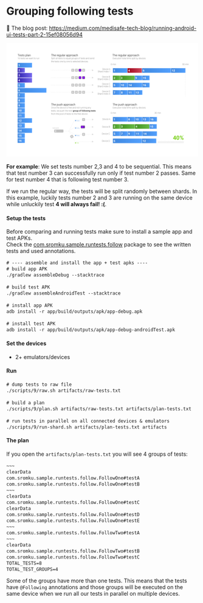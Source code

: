 # Grouping following tests

📗 The blog post: https://medium.com/medisafe-tech-blog/running-android-ui-tests-part-2-15ef08056d94

<img src="../assets/following-annotation.png"/>

**For example**: We set tests number 2,3 and 4 to be sequential. This means that test number 3 can successfully run only if test number 2 passes. Same for test number 4 that is following test number 3.

If we run the regular way, the tests will be split randomly between shards. In this example, luckily tests number 2 and 3 are running on the same device while unluckily test **4 will always fail! :(**.

#### Setup the tests

Before comparing and running tests make sure to install a sample app and test APKs.<br>
Check the [com.sromku.sample.runtests.follow](https://github.com/medisafe/run-android-tests/tree/master/app/src/androidTest/java/com/sromku/sample/runtests/follow) package to see the written tests and used annotations.

```
# ---- assemble and install the app + test apks ----
# build app APK
./gradlew assembleDebug --stacktrace

# build test APK
./gradlew assembleAndroidTest --stacktrace

# install app APK
adb install -r app/build/outputs/apk/app-debug.apk

# install test APK
adb install -r app/build/outputs/apk/app-debug-androidTest.apk
```

#### Set the devices

- 2+ emulators/devices

#### Run

```
# dump tests to raw file
./scripts/9/raw.sh artifacts/raw-tests.txt

# build a plan
./scripts/9/plan.sh artifacts/raw-tests.txt artifacts/plan-tests.txt

# run tests in parallel on all connected devices & emulators
./scripts/9/run-shard.sh artifacts/plan-tests.txt artifacts
```

#### The plan

If you open the `artifacts/plan-tests.txt` you will see 4 groups of tests: 

```
~~~
clearData
com.sromku.sample.runtests.follow.FollowOne#testA
com.sromku.sample.runtests.follow.FollowOne#testB
~~~
clearData
com.sromku.sample.runtests.follow.FollowOne#testC
clearData
com.sromku.sample.runtests.follow.FollowOne#testD
com.sromku.sample.runtests.follow.FollowOne#testE
~~~
com.sromku.sample.runtests.follow.FollowTwo#testA
~~~
clearData
com.sromku.sample.runtests.follow.FollowTwo#testB
com.sromku.sample.runtests.follow.FollowTwo#testC
TOTAL_TESTS=8
TOTAL_TEST_GROUPS=4
```

Some of the groups have more than one tests. This means that the tests have `@Following` annotations and those groups will be executed on the same device when we run all our tests in parallel on multiple devices.





